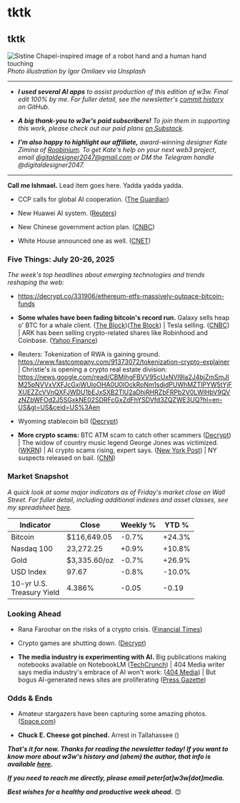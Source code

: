# tktk
## tktk

![Sistine Chapel-inspired image of a robot hand and a human hand touching](https://images.unsplash.com/photo-1694903110330-cc64b7e1d21d)
*Photo illustration by Igor Omilaev via Unsplash*

<hr>

- _**I used several AI apps** to assist production of this edition of w3w. Final edit 100% by me. For fuller detail, see the newsletter's [commit history](https://github.com/peteramckay/w3wnewsletter/commits) on GitHub._

- _**A big thank-you to w3w's paid subscribers!** To join them in supporting this work, please check out our paid plans [on Substack](https://w3wnews.substack.com/subscribe)._

- _**I'm also happy to highlight our affiliate,** award-winning designer Kate Zimina of [Roobinium](https://dribbble.com/roobinium). To get Kate's help on your next web3 project, email digitaldesigner2047@gmail.com or DM the Telegram handle @digitaldesigner2047._

<hr>

**Call me Ishmael.** Lead item goes here. Yadda yadda yadda.

<!-- Round up several links about China's AI policy + startups...
 -->

- CCP calls for global AI cooperation. ([The Guardian](https://www.theguardian.com/technology/2025/jul/26/china-calls-for-global-ai-cooperation-days-after-trump-administration-unveils-low-regulation-strategy)) 

- New Huawei AI system. ([Reuters](https://www.reuters.com/world/china/huawei-shows-off-ai-computing-system-rival-nvidias-top-product-2025-07-26/)) 

- New Chinese government action plan. ([CNBC](https://www.cnbc.com/2025/07/26/china-ai-action-plan.html)) 

- White House announced one as well. ([CNET](https://www.cnet.com/tech/services-and-software/trumps-ai-action-plan-is-here-5-key-takeaways/))

<!--

<hr>

[![affiliate banner ad](https://w3w.news/img/affiliate-kz-letter.png)](
https://dribbble.com/roobinium)

<hr>

-->

### Five Things: July 20-26, 2025

*The week's top headlines about emerging technologies and trends reshaping the web:*

- https://decrypt.co/331906/ethereum-etfs-massively-outpace-bitcoin-funds

- **Some whales have been fading bitcoin's record run.** Galaxy sells heap o' BTC for a whale client. ([The Block](https://www.theblock.co/post/364332/galaxy-sells-more-than-80000-btc-for-a-satoshi-era-investor))([The Block](https://www.theblock.co/post/364271/whale-sells-billions-bitcoin-galaxy)) | Tesla selling. ([CNBC](https://www.cnbc.com/2025/07/24/tesla-bitcoin-crypto-sale.html)) | ARK has been selling crypto-related shares like Robinhood and Coinbase. ([Yahoo Finance](https://finance.yahoo.com/news/cathie-wood-sells-crypto-stocks-133854499.html?guccounter=1&guce_referrer=aHR0cHM6Ly9uZXdzLmdvb2dsZS5jb20v&guce_referrer_sig=AQAAAIvOdOVjbp5d36tgkvs3KGo7dDf3vfx6Tl3cAB-EDtpr8j-LgmMvCWXen1TMr7a1OeyB8uHAY26OOwMoVavfa2G1_JRIx8-rIVXuVkMnH-2Hn2EMPZlx-Ugonm3d6zRdlsnmuM0VTmj8ggrvRFnhAvHIDHq19ahvst_w1ctN9ekT)) 

- Reuters: Tokenization of RWA is gaining ground. https://www.fastcompany.com/91373072/tokenization-crypto-explainer | Christie's is opening a crypto real estate division: https://news.google.com/read/CBMihgFBVV95cUxNVl9Ia2J4bjZmSmJIM25pNVVxVXFJcGxiWUloOHA0U0lOckRoNm1sdjdPUWhMZTlPYW5tYjFXUEZZcVVnQXFJWDU1bEJxSXB2TlU2aDhjRHRZbFRPb2V0LWlHbV9QVzNZbWFOd2J5SGxkNE02SDRFcGxZdFhYSDVfd3ZQZWE3UQ?hl=en-US&gl=US&ceid=US%3Aen

- Wyoming stablecoin bill ([Decrypt](https://decrypt.co/331948/wyoming-stablecoin-billed-yield-bearing-alternative-cbdc-control))

- **More crypto scams:** BTC ATM scam to catch other scammers ([Decrypt](https://decrypt.co/331845/fake-bitcoin-atm-scheme-wasted-4000-hours-scammers-time)) | The widow of country music legend George Jones was victimized. ([WKRN](https://www.wkrn.com/news/local-news/george-jones-widow-crypto-theft/)) | AI crypto scams rising, expert says. ([New York Post](https://nypost.com/2025/07/26/tech/ai-fueled-crypto-scams-surging-in-nyc-and-beyond-expert-warns/)) | NY suspects released on bail. ([CNN](https://www.cnn.com/2025/07/24/us/suspects-new-york-crypto-kidnapping-bail-hnk))

### Market Snapshot

*A quick look at some major indicators as of Friday's market close on Wall Street. For fuller detail, including additional indexes and asset classes, see my spreadsheet [here](https://docs.google.com/spreadsheets/d/11XuSerOv1DG7vFWAkwoXehOe4G4xDMm6LSNL7SAL4vA/edit?usp=sharing).*

<table>

  <thead>
    <tr>
      <th>Indicator</th>
      <th>Close</th>
      <th>Weekly %</th>
      <th>YTD %</th>
    </tr>
  </thead>

  <tbody>
   <tr>
     <td>Bitcoin</td>
     <td>$116,649.05</td>
     <td>-0.7%</td>
     <td>+24.3%</td>
   </tr>

   <tr>
     <td>Nasdaq 100</td>
     <td>23,272.25</td>
     <td>+0.9%</td>
     <td>+10.8%</td>
   </tr>

   <tr>
     <td>Gold</td>
     <td>$3,335.60/oz</td>
     <td>-0.7%</td>
     <td>+26.9%</td>
   </tr>

   <tr>
     <td>USD Index</td>
     <td>97.67</td>
     <td>-0.8%</td>
     <td>-10.0%</td>
   </tr>

   <tr>
     <td>10-yr U.S.<br> Treasury Yield</td>
     <td>4.386%</td>
     <td>-0.05</td>
     <td>-0.19</td>
   </tr>

</tbody>
</table>

### Looking Ahead

- Rana Faroohar on the risks of a crypto crisis. ([Financial Times](https://news.google.com/read/CBMicEFVX3lxTE8ta25kNk5mSDlsT2lGQWFleVloUFZSS2lYa0JkTVhlV0RTbDdhOVpmSGR1eVZrbzA5TVNhRXlpVE5LUTdEcFJxeEk4bW9vVjN6eDdWOVo5MERHb05tMGRSVjR3clk5TktBSGpKVFVvTmU?hl=en-US&gl=US&ceid=US%3Aen))

- Crypto games are shutting down. ([Decrypt](https://decrypt.co/329820/why-crypto-games-shutting-down-experts-weigh-in))

- **The media industry is experimenting with AI.** Big publications making notebooks available on NotebookLM ([TechCrunch](https://techcrunch.com/2025/07/14/notebooklm-adds-featured-notebooks-from-the-economist-the-atlantic-and-others/?utm_campaign=social&utm_source=bluesky&utm_medium=organic)) | 404 Media writer says media industry's embrace of AI won't work: ([404 Media](https://www.404media.co/the-medias-pivot-to-ai-is-not-real-and-not-going-to-work/?ref=daily-stories-newsletter)) | But bogus AI-generated news sites are proliferating ([Press Gazette](https://pressgazette.co.uk/news/french-journalist-who-uncovered-4000-fake-ai-news-websites-warns-uk-could-be-next/))  

### Odds & Ends

- Amateur stargazers have been capturing some amazing photos. ([Space.com](https://www.space.com/stargazing/amateur-astrophotographer-captures-trio-of-breathtaking-nebulas-from-the-central-australian-desert-photos)) 

- **Chuck E. Cheese got pinched.** Arrest in Tallahassee ([]()) 
 
_**That's it for now. Thanks for reading the newsletter today! If you want to know more about w3w's history and (ahem) the author, that info is available [here](https://w3wnews.substack.com/about).**_

_**If you need to reach me directly, please email peter[at]w3w[dot]media.**_

_**Best wishes for a healthy and productive week ahead.**_ 😊
